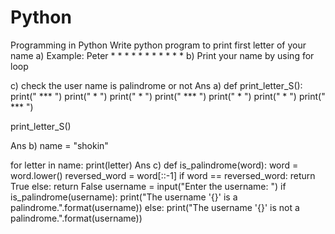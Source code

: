 # Python
Programming in Python
Write python program to print first letter of your name 
a) Example: Peter
               *      *
               *             *
               *              *
               *      *
               *
               *
               *
b) Print your name by using for loop

c) check the user name is palindrome or not
Ans a)
def print_letter_S():
    print("  ***  ")
    print(" *     ")
    print(" *     ")
    print("  ***  ")
    print("     * ")
    print("     * ")
    print("  ***  ")

print_letter_S()

Ans b)
name = "shokin"

for letter in name:
    print(letter)
    Ans c) 
    def is_palindrome(word):
    word = word.lower()
    reversed_word = word[::-1]
    if word == reversed_word:
        return True
    else:
        return False
username = input("Enter the username: ")
if is_palindrome(username):
    print("The username '{}' is a palindrome.".format(username))
else:
    print("The username '{}' is not a palindrome.".format(username))
